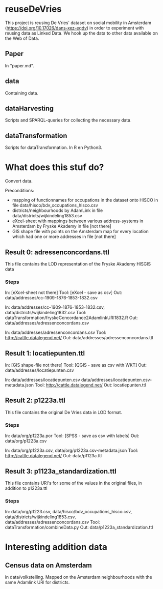 # reuseDeVries

This project is reusing De Vries' dataset on social mobility in Amsterdam (https://doi.org/10.17026/dans-xez-eqdv) in order to experiment with reusing data as Linked Data. We hook up the data to other data available on the Web of Data.

## Paper
In "paper.md".

## data
Containing data.

## dataHarvesting
Scripts and SPARQL-queries for collecting the necessary data.

## dataTransformation
Scripts for dataTransformation. In R en Python3.

# What does this stuf do?
Convert data.

Preconditions:
- mapping of functionnames for occupations in the dataset onto HISCO in file data/hisco/bdv_occupations_hisco.csv
- districts/neighbourhoods by AdamLink in file data/districts/wijkindeling1853.csv
- eXcel-sheet with mappings between various address-systems in Amsterdam by Fryske Akademy in file [not there]
- GIS shape file with points on the Amsterdam map for every location which had one or more addresses in file [not there]

## Result 0: adressenconcordans.ttl
This file contains the LOD representation of the Fryske Akademy HISGIS data

### Steps
In:		[eXcel-sheet not there]
Tool:	[eXcel - save as csv]
Out:	data/addresses/cc-1909-1876-1853-1832.csv

In:		data/addresses/cc-1909-1876-1853-1832.csv,
		data/districts/wijkindeling1832.csv
Tool:	dataTransformation/fryskeConcordance2AdamlinkURI1832.R
Out:	data/addresses/adressenconcordans.csv

In:		data/addresses/adressenconcordans.csv
Tool:	http://cattle.datalegend.net/
Out:	data/addresses/adressenconcordans.ttl

## Result 1: locatiepunten.ttl
In:		[GIS shape-file not there]
Tool:	[QGIS - save as csv with WKT]
Out:	data/addresses/locatiepunten.csv

In:		data/addresses/locatiepunten.csv
		data/addresses/locatiepunten.csv-metadata.json
Tool:	http://cattle.datalegend.net/
Out:	locatiepunten.ttl

## Result 2: p1223a.ttl
This file contains the original De Vries data in LOD format.

### Steps
In: 	data/org/p1223a.por
Tool:	[SPSS - save as csv with labels]
Out:	data/org/p1223a.csv

In:		data/org/p1223a.csv, 
		data/org/p1223a.csv-metadata.json
Tool:	http://cattle.datalegend.net/
Out:	data/p1123a.ttl

## Result 3: p1123a_standardization.ttl
This file contains URI's for some of the values in the original files, in addition to p1223a.ttl

### Steps
In:		data/org/p1223.csv, 
		data/hisco/bdv_occupations_hisco.csv,
		data/districts/wijkindeling1853.csv,
		data/addresses/adressenconcordans.csv
Tool:	dataTransformation/combineData.py
Out:	data/p1223a_standardization.ttl

# Interesting addition data
## Census data on Amsterdam
in data/volkstelling. Mapped on the Amsterdam neighbourhoods with the same Adamlink URI for districts.


